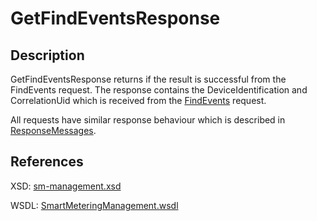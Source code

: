 <!--
SPDX-FileCopyrightText: Contributors to the GXF project

SPDX-License-Identifier: Apache-2.0
-->

# GetFindEventsResponse

## Description

GetFindEventsResponse returns if the result is successful from the FindEvents request. The response contains the DeviceIdentification and CorrelationUid which is received from the [FindEvents](findevents.md) request.

All requests have similar response behaviour which is described in [ResponseMessages](../../responsemessages.md).

## References

XSD: [sm-management.xsd](https://github.com/OSGP/open-smart-grid-platform/blob/development/osgp/shared/osgp-ws-smartmetering/src/main/resources/schemas/sm-management.xsd)

WSDL: [SmartMeteringManagement.wsdl](https://github.com/OSGP/open-smart-grid-platform/blob/development/osgp/shared/osgp-ws-smartmetering/src/main/resources/SmartMeteringManagement.wsdl)

